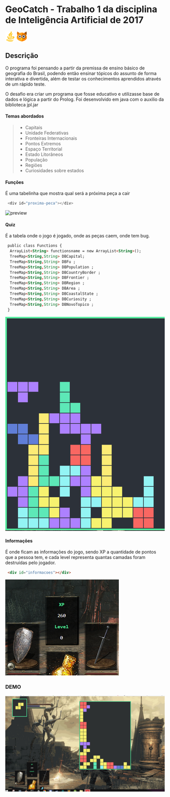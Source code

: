 # GeoCatch - Trabalho 1 da disciplina de Inteligência Artificial de 2017 #

![asd](https://github.com/YanMatheus/IA-TP1-GeoCatch/blob/master/GeoCatch/java.png "cass") 
![css](https://github.com/YanMatheus/IA-TP1-GeoCatch/blob/master/GeoCatch/prolog.png "css")                                              
## Descrição ##
O programa foi pensando a partir da premissa de ensino básico de geografia do
Brasil, podendo então ensinar tópicos do assunto de forma interativa e
divertida, além de testar os conhecimentos aprendidos através de um rápido
teste.

O desafio era criar um programa que fosse educativo e utilizasse base de dados e lógica a partir do Prolog.
Foi desenvolvido em java com o auxilio da biblioteca jpl.jar
                               
#### Temas abordados ####
  > -  Capitais 
  > - Unidade Federativas 
  > - Fronteiras Internacionais
  > - Pontos Extremos
  > - Espaço Territorial
  > - Estado Litorâneos
  > - População
  > - Regiões
  > - Curiosidades sobre estados
  
  
#### Funções ####
É uma tabelinha que mostra qual será a próxima peça a cair
```java
 <div id="proxima-peca"></div>
```

![preview](https://github.com/YanMatheus/IA-TP1-GeoCatch/blob/master/GeoCatch/mapageocatchdemo.gif "css")

#### Quiz ####
É a tabela onde o jogo é jogado, onde as peças caem, onde tem bug.
```html
 public class Functions {
  ArrayList<String> functionsname = new ArrayList<String>();
  TreeMap<String,String> DBCapital;
  TreeMap<String,String> DBFu ;
  TreeMap<String,String> DBPopulation ;
  TreeMap<String,String> DBCountryBorder ;
  TreeMap<String,String> DBFrontier ;
  TreeMap<String,String> DBRegion ;
  TreeMap<String,String> DBArea ;
  TreeMap<String,String> DBCoastalState ;
  TreeMap<String,String> DBCuriosity ;
  TreeMap<String,String> DBNovoTopico ;
 }
```

![preview](https://github.com/YanMatheus/Tetris-Souls/blob/master/tetris/tabuleiro.PNG "css")

####  Informações ####
É onde ficam as informações do jogo, sendo XP a quantidade de pontos que a pessoa tem, e cada level representa quantas camadas foram destruídas pelo jogador.
```html
 <div id="informacoes"></div>
```

![preview](https://github.com/YanMatheus/Tetris-Souls/blob/master/tetris/informacoes.PNG "css")

### DEMO ###
![bkgnd](https://github.com/YanMatheus/Tetris-Souls/blob/master/tetris/gifoso.gif "bkgnd")
